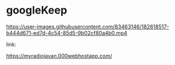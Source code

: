 # googleKeep





https://user-images.githubusercontent.com/83463146/182618517-b444d671-ed7d-4c54-85d5-9b02cf80a4b0.mp4




link:


https://myradiojavan.000webhostapp.com/
